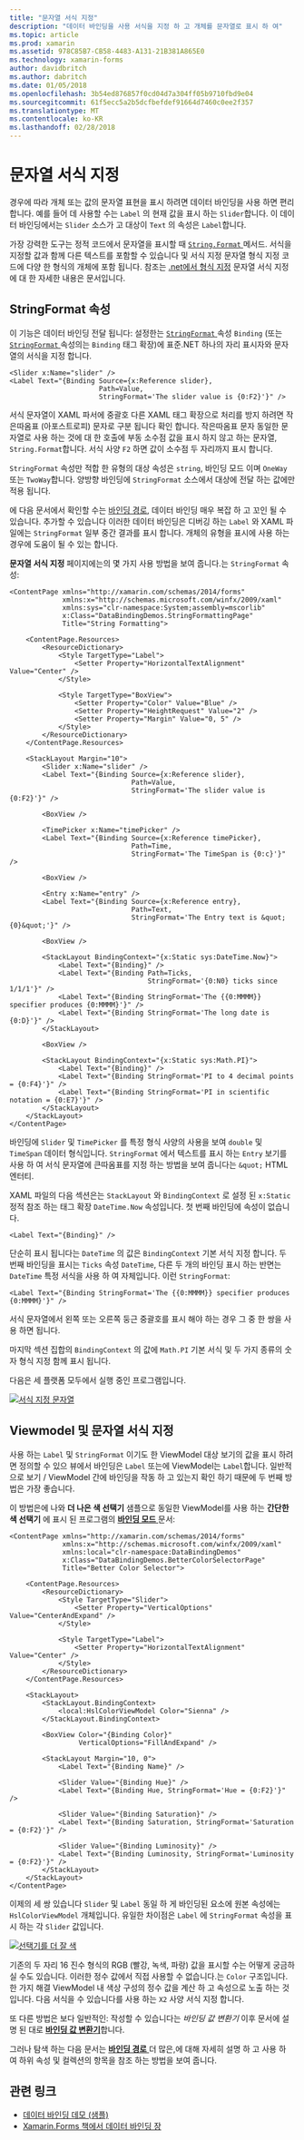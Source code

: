 ```yaml
---
title: "문자열 서식 지정"
description: "데이터 바인딩을 사용 서식을 지정 하 고 개체를 문자열로 표시 하 여"
ms.topic: article
ms.prod: xamarin
ms.assetid: 978C85B7-CB58-4483-A131-21B381A865E0
ms.technology: xamarin-forms
author: davidbritch
ms.author: dabritch
ms.date: 01/05/2018
ms.openlocfilehash: 3b54ed876857f0cd04d7a304ff05b9710fbd9e04
ms.sourcegitcommit: 61f5ecc5a2b5dcfbefdef91664d7460c0ee2f357
ms.translationtype: MT
ms.contentlocale: ko-KR
ms.lasthandoff: 02/28/2018
---
```

# <a name="string-formatting"></a>문자열 서식 지정

경우에 따라 개체 또는 값의 문자열 표현을 표시 하려면 데이터 바인딩을 사용 하면 편리 합니다. 예를 들어 데 사용할 수는 `Label` 의 현재 값을 표시 하는 `Slider`합니다. 이 데이터 바인딩에서는 `Slider` 소스가 고 대상이 `Text` 의 속성은 `Label`합니다.

가장 강력한 도구는 정적 코드에서 문자열을 표시할 때 [ `String.Format` ](https://developer.xamarin.com/api/member/System.String.Format/p/System.String/System.Object/) 메서드. 서식을 지정할 값과 함께 다른 텍스트를 포함할 수 있습니다 및 서식 지정 문자열 형식 지정 코드에 다양 한 형식의 개체에 포함 됩니다. 참조는 [.net에서 형식 지정](/dotnet/standard/base-types/formatting-types/) 문자열 서식 지정에 대 한 자세한 내용은 문서입니다.

## <a name="the-stringformat-property"></a>StringFormat 속성

이 기능은 데이터 바인딩 전달 됩니다: 설정한는 [ `StringFormat` ](https://developer.xamarin.com/api/property/Xamarin.Forms.BindingBase.StringFormat/) 속성 `Binding` (또는 [ `StringFormat` ](https://developer.xamarin.com/api/property/Xamarin.Forms.Xaml.BindingExtension.StringFormat/) 속성의는 `Binding` 태그 확장)에 표준.NET 하나의 자리 표시자와 문자열의 서식을 지정 합니다.

```xaml
<Slider x:Name="slider" />
<Label Text="{Binding Source={x:Reference slider},
                      Path=Value,
                      StringFormat='The slider value is {0:F2}'}" />
```

서식 문자열이 XAML 파서에 중괄호 다른 XAML 태그 확장으로 처리를 방지 하려면 작은따옴표 (아포스트로피) 문자로 구분 됩니다 확인 합니다. 작은따옴표 문자 동일한 문자열로 사용 하는 것에 대 한 호출에 부동 소수점 값을 표시 하지 않고 하는 문자열, `String.Format`합니다. 서식 사양 `F2` 하면 값이 소수점 두 자리까지 표시 합니다.

`StringFormat` 속성만 적합 한 유형의 대상 속성은 `string`, 바인딩 모드 이며 `OneWay` 또는 `TwoWay`합니다. 양방향 바인딩에 `StringFormat` 소스에서 대상에 전달 하는 값에만 적용 됩니다.

에 다음 문서에서 확인할 수는 [바인딩 경로](binding-path.md), 데이터 바인딩 매우 복잡 하 고 꼬인 될 수 있습니다. 추가할 수 있습니다 이러한 데이터 바인딩은 디버깅 하는 `Label` 와 XAML 파일에는 `StringFormat` 일부 중간 결과를 표시 합니다. 개체의 유형을 표시에 사용 하는 경우에 도움이 될 수 있는 합니다.

**문자열 서식 지정** 페이지에는의 몇 가지 사용 방법을 보여 줍니다.는 `StringFormat` 속성:

```xaml
<ContentPage xmlns="http://xamarin.com/schemas/2014/forms"
             xmlns:x="http://schemas.microsoft.com/winfx/2009/xaml"
             xmlns:sys="clr-namespace:System;assembly=mscorlib"
             x:Class="DataBindingDemos.StringFormattingPage"
             Title="String Formatting">

    <ContentPage.Resources>
        <ResourceDictionary>
            <Style TargetType="Label">
                <Setter Property="HorizontalTextAlignment" Value="Center" />
            </Style>

            <Style TargetType="BoxView">
                <Setter Property="Color" Value="Blue" />
                <Setter Property="HeightRequest" Value="2" />
                <Setter Property="Margin" Value="0, 5" />
            </Style>
        </ResourceDictionary>
    </ContentPage.Resources>

    <StackLayout Margin="10">
        <Slider x:Name="slider" />
        <Label Text="{Binding Source={x:Reference slider},
                              Path=Value,
                              StringFormat='The slider value is {0:F2}'}" />

        <BoxView />

        <TimePicker x:Name="timePicker" />
        <Label Text="{Binding Source={x:Reference timePicker},
                              Path=Time,
                              StringFormat='The TimeSpan is {0:c}'}" />

        <BoxView />

        <Entry x:Name="entry" />
        <Label Text="{Binding Source={x:Reference entry},
                              Path=Text,
                              StringFormat='The Entry text is &quot;{0}&quot;'}" />

        <BoxView />

        <StackLayout BindingContext="{x:Static sys:DateTime.Now}">
            <Label Text="{Binding}" />
            <Label Text="{Binding Path=Ticks,
                                  StringFormat='{0:N0} ticks since 1/1/1'}" />
            <Label Text="{Binding StringFormat='The {{0:MMMM}} specifier produces {0:MMMM}'}" />
            <Label Text="{Binding StringFormat='The long date is {0:D}'}" />
        </StackLayout>

        <BoxView />

        <StackLayout BindingContext="{x:Static sys:Math.PI}">
            <Label Text="{Binding}" />
            <Label Text="{Binding StringFormat='PI to 4 decimal points = {0:F4}'}" />
            <Label Text="{Binding StringFormat='PI in scientific notation = {0:E7}'}" />
        </StackLayout>
    </StackLayout>
</ContentPage>
```

바인딩에 `Slider` 및 `TimePicker` 를 특정 형식 사양의 사용을 보여 `double` 및 `TimeSpan` 데이터 형식입니다. `StringFormat` 에서 텍스트를 표시 하는 `Entry` 보기를 사용 하 여 서식 문자열에 큰따옴표를 지정 하는 방법을 보여 줍니다는 `&quot;` HTML 엔터티.

XAML 파일의 다음 섹션은는 `StackLayout` 와 `BindingContext` 로 설정 된 `x:Static` 정적 참조 하는 태그 확장 `DateTime.Now` 속성입니다. 첫 번째 바인딩에 속성이 없습니다.

```xaml
<Label Text="{Binding}" />
```

단순히 표시 됩니다는 `DateTime` 의 값은 `BindingContext` 기본 서식 지정 합니다. 두 번째 바인딩을 표시는 `Ticks` 속성 `DateTime`, 다른 두 개의 바인딩 표시 하는 반면는 `DateTime` 특정 서식을 사용 하 여 자체입니다. 이런 `StringFormat`:

```xaml
<Label Text="{Binding StringFormat='The {{0:MMMM}} specifier produces {0:MMMM}'}" />
```

서식 문자열에서 왼쪽 또는 오른쪽 둥근 중괄호를 표시 해야 하는 경우 그 중 한 쌍을 사용 하면 됩니다.

마지막 섹션 집합의 `BindingContext` 의 값에 `Math.PI` 기본 서식 및 두 가지 종류의 숫자 형식 지정 함께 표시 됩니다.

다음은 세 플랫폼 모두에서 실행 중인 프로그램입니다.

[![서식 지정 문자열](string-formatting-images/stringformatting-small.png "서식 지정 문자열")](string-formatting-images/stringformatting-large.png "서식 지정 문자열")

## <a name="viewmodels-and-string-formatting"></a>Viewmodel 및 문자열 서식 지정

사용 하는 `Label` 및 `StringFormat` 이기도 한 ViewModel 대상 보기의 값을 표시 하려면 정의할 수 있으 뷰에서 바인딩은 `Label` 또는에 ViewModel는 `Label`합니다. 일반적으로 보기 / ViewModel 간에 바인딩을 작동 하 고 있는지 확인 하기 때문에 두 번째 방법은 가장 좋습니다.

이 방법은에 나와 **더 나은 색 선택기** 샘플으로 동일한 ViewModel를 사용 하는 **간단한 색 선택기** 에 표시 된 프로그램의 [ **바인딩 모드** ](binding-mode.md) 문서:

```xaml
<ContentPage xmlns="http://xamarin.com/schemas/2014/forms"
             xmlns:x="http://schemas.microsoft.com/winfx/2009/xaml"
             xmlns:local="clr-namespace:DataBindingDemos"
             x:Class="DataBindingDemos.BetterColorSelectorPage"
             Title="Better Color Selector">

    <ContentPage.Resources>
        <ResourceDictionary>
            <Style TargetType="Slider">
                <Setter Property="VerticalOptions" Value="CenterAndExpand" />
            </Style>

            <Style TargetType="Label">
                <Setter Property="HorizontalTextAlignment" Value="Center" />
            </Style>
        </ResourceDictionary>
    </ContentPage.Resources>

    <StackLayout>
        <StackLayout.BindingContext>
            <local:HslColorViewModel Color="Sienna" />
        </StackLayout.BindingContext>

        <BoxView Color="{Binding Color}"
                 VerticalOptions="FillAndExpand" />

        <StackLayout Margin="10, 0">
            <Label Text="{Binding Name}" />

            <Slider Value="{Binding Hue}" />
            <Label Text="{Binding Hue, StringFormat='Hue = {0:F2}'}" />

            <Slider Value="{Binding Saturation}" />
            <Label Text="{Binding Saturation, StringFormat='Saturation = {0:F2}'}" />

            <Slider Value="{Binding Luminosity}" />
            <Label Text="{Binding Luminosity, StringFormat='Luminosity = {0:F2}'}" />
        </StackLayout>
    </StackLayout>
</ContentPage>    
```

이제의 세 쌍 있습니다 `Slider` 및 `Label` 동일 하 게 바인딩된 요소에 원본 속성에는 `HslColorViewModel` 개체입니다. 유일한 차이점은 `Label` 에 `StringFormat` 속성을 표시 하는 각 `Slider` 값입니다.

[![선택기를 더 잘 색](string-formatting-images/bettercolorselector-small.png "선택기를 더 잘 색")](string-formatting-images/bettercolorselector-large.png "선택기를 더 잘 색")

기존의 두 자리 16 진수 형식의 RGB (빨강, 녹색, 파랑) 값을 표시할 수는 어떻게 궁금하실 수도 있습니다. 이러한 정수 값에서 직접 사용할 수 없습니다.는 `Color` 구조입니다. 한 가지 해결 ViewModel 내 색상 구성의 정수 값을 계산 하 고 속성으로 노출 하는 것입니다. 다음 서식을 수 있습니다를 사용 하는 `X2` 사양 서식 지정 합니다.

또 다른 방법은 보다 일반적인: 작성할 수 있습니다는 *바인딩 값 변환기* 이후 문서에 설명 된 대로 [ **바인딩 값 변환기**](converters.md)합니다.

그러나 탐색 하는 다음 문서는 [ **바인딩 경로** ](binding-path.md) 더 많은,에 대해 자세히 설명 하 고 사용 하 여 하위 속성 및 컬렉션의 항목을 참조 하는 방법을 보여 줍니다.


## <a name="related-links"></a>관련 링크

- [데이터 바인딩 데모 (샘플)](https://developer.xamarin.com/samples/xamarin-forms/DataBindingDemos/)
- [Xamarin.Forms 책에서 데이터 바인딩 장](~/xamarin-forms/creating-mobile-apps-xamarin-forms/summaries/chapter16.md)
